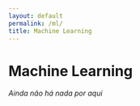 ```yaml
---
layout: default
permalink: /ml/
title: Machine Learning
---
```


# Machine Learning

_Ainda não há nada por aqui_
